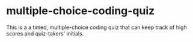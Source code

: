 # multiple-choice-coding-quiz
This is a a timed, multiple-choice coding quiz that can keep track of high scores and quiz-takers' initials.
